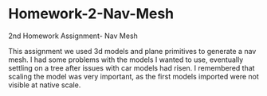 # Homework-2-Nav-Mesh
2nd Homework Assignment- Nav Mesh

This assignment we used 3d models and plane primitives to generate a nav mesh. I had some problems with the models I wanted to use, eventually settling on a tree after issues with car models had risen. I remembered that scaling the model was very important, as the first models imported were not visible at native scale.
